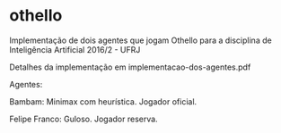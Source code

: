 # othello
Implementação de dois agentes que jogam Othello para a disciplina de Inteligência Artificial 2016/2 - UFRJ

Detalhes da implementação em implementacao-dos-agentes.pdf

Agentes:

Bambam: Minimax com heurística. Jogador oficial.

Felipe Franco: Guloso. Jogador reserva.

